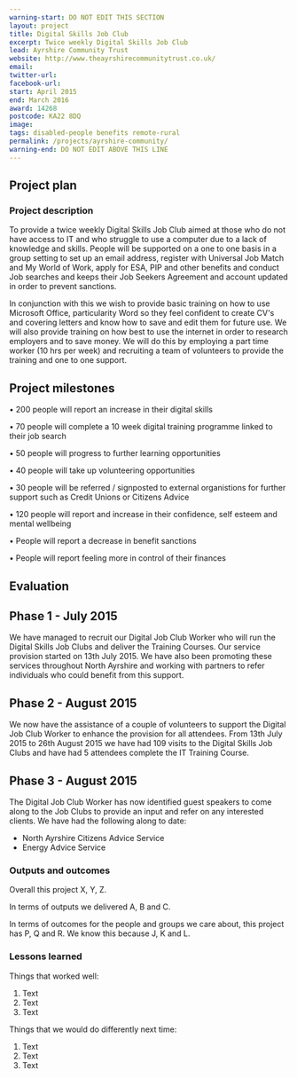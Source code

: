 ```yaml
---
warning-start: DO NOT EDIT THIS SECTION
layout: project
title: Digital Skills Job Club
excerpt: Twice weekly Digital Skills Job Club
lead: Ayrshire Community Trust
website: http://www.theayrshirecommunitytrust.co.uk/
email: 
twitter-url: 
facebook-url: 
start: April 2015
end: March 2016
award: 14268 
postcode: KA22 8DQ
image:
tags: disabled-people benefits remote-rural
permalink: /projects/ayrshire-community/
warning-end: DO NOT EDIT ABOVE THIS LINE
---
```


## Project plan

### Project description

To provide a twice weekly Digital Skills Job Club aimed at those who do not have access to IT and who struggle to use a computer due to a lack of knowledge and skills. People will be supported on a one to one basis in a group setting to set up an email address, register with Universal Job Match and My World of Work, apply for ESA, PIP and other benefits and conduct
Job searches and keeps their Job Seekers Agreement and account updated in order to prevent sanctions. 

In conjunction with this we wish to provide basic training on how to use Microsoft Office, particularity Word so they feel confident to create CV's and covering letters and know how to save and edit them for future use. We will also provide training on how best to use the internet in order to research employers and to save money. We will do this by employing a part time
worker (10 hrs per week) and recruiting a team of volunteers to provide the training and one to one support.


## Project milestones

•	200 people will report an increase in their digital skills

•	70 people will complete a 10 week digital training programme linked to their job search

•	50 people will progress to further learning opportunities

•	40 people will take up volunteering opportunities

•	30 people will be referred / signposted to external organistions for further support such as Credit Unions or Citizens Advice

•	120 people will report and increase in their confidence, self esteem and mental wellbeing

•	People will report a decrease in benefit sanctions

•	People will report feeling more in control of their finances


## Evaluation

## Phase 1 - July 2015
We have managed to recruit our Digital Job Club Worker who will run the Digital Skills Job Clubs and deliver the Training Courses. Our service provision started on 13th July 2015.
We have also been promoting these services throughout North Ayrshire and working with partners to refer individuals who could benefit from this support.

## Phase 2 - August 2015
We now have the assistance of a couple of volunteers to support the Digital Job Club Worker to enhance the provision for all attendees.
From 13th July 2015 to 26th August 2015 we have had 109 visits to the Digital Skills Job Clubs and have had 5 attendees complete the IT Training Course.

## Phase 3 - August 2015
The Digital Job Club Worker has now identified guest speakers to come along to the Job Clubs to provide an input and refer on any interested clients. We have had the following along to date:
- North Ayrshire Citizens Advice Service
- Energy Advice Service

### Outputs and outcomes

Overall this project X, Y, Z.

In terms of outputs we delivered A, B and C.

In terms of outcomes for the people and groups we care about, this project has P, Q and R. We know this because J, K and L.

### Lessons learned

Things that worked well:

1. Text
2. Text
3. Text

Things that we would do differently next time:

1. Text
2. Text
3. Text
